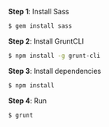 **Step 1**: Install Sass
```bash
$ gem install sass
```

**Step 2**: Install GruntCLI
```bash
$ npm install -g grunt-cli
```

**Step 3**: Install dependencies
```bash
$ npm install
```

**Step 4**: Run
```bash
$ grunt
```